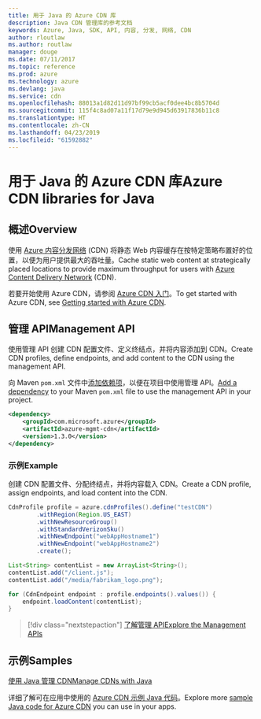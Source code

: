 ```yaml
---
title: 用于 Java 的 Azure CDN 库
description: Java CDN 管理库的参考文档
keywords: Azure, Java, SDK, API, 内容, 分发, 网络, CDN
author: rloutlaw
ms.author: routlaw
manager: douge
ms.date: 07/11/2017
ms.topic: reference
ms.prod: azure
ms.technology: azure
ms.devlang: java
ms.service: cdn
ms.openlocfilehash: 88013a1d82d11d97bf99cb5acf0dee4bc8b5704d
ms.sourcegitcommit: 115f4c8ad07a11f17d79e9d945d63917836b11c8
ms.translationtype: HT
ms.contentlocale: zh-CN
ms.lasthandoff: 04/23/2019
ms.locfileid: "61592882"
---
```

# <a name="azure-cdn-libraries-for-java"></a><span data-ttu-id="2ee51-104">用于 Java 的 Azure CDN 库</span><span class="sxs-lookup"><span data-stu-id="2ee51-104">Azure CDN libraries for Java</span></span>

## <a name="overview"></a><span data-ttu-id="2ee51-105">概述</span><span class="sxs-lookup"><span data-stu-id="2ee51-105">Overview</span></span>

<span data-ttu-id="2ee51-106">使用 [Azure 内容分发网络](/azure/cdn/cdn-overview) (CDN) 将静态 Web 内容缓存在按特定策略布置好的位置，以便为用户提供最大的吞吐量。</span><span class="sxs-lookup"><span data-stu-id="2ee51-106">Cache static web content at strategically placed locations to provide maximum throughput for users with [Azure Content Delivery Network](/azure/cdn/cdn-overview) (CDN).</span></span>

<span data-ttu-id="2ee51-107">若要开始使用 Azure CDN，请参阅 [Azure CDN 入门](/azure/cdn/cdn-create-new-endpoint)。</span><span class="sxs-lookup"><span data-stu-id="2ee51-107">To get started with Azure CDN, see [Getting started with Azure CDN](/azure/cdn/cdn-create-new-endpoint).</span></span>

## <a name="management-api"></a><span data-ttu-id="2ee51-108">管理 API</span><span class="sxs-lookup"><span data-stu-id="2ee51-108">Management API</span></span>

<span data-ttu-id="2ee51-109">使用管理 API 创建 CDN 配置文件、定义终结点，并将内容添加到 CDN。</span><span class="sxs-lookup"><span data-stu-id="2ee51-109">Create CDN profiles, define endpoints, and add content to the CDN using the management API.</span></span>

<span data-ttu-id="2ee51-110">向 Maven `pom.xml` 文件中[添加依赖项](https://maven.apache.org/guides/getting-started/index.html#How_do_I_use_external_dependencies)，以便在项目中使用管理 API。</span><span class="sxs-lookup"><span data-stu-id="2ee51-110">[Add a dependency](https://maven.apache.org/guides/getting-started/index.html#How_do_I_use_external_dependencies) to your Maven `pom.xml` file to use the management API in your project.</span></span>

```XML
<dependency>
    <groupId>com.microsoft.azure</groupId>
    <artifactId>azure-mgmt-cdn</artifactId>
    <version>1.3.0</version>
</dependency>
```   

### <a name="example"></a><span data-ttu-id="2ee51-111">示例</span><span class="sxs-lookup"><span data-stu-id="2ee51-111">Example</span></span>

<span data-ttu-id="2ee51-112">创建 CDN 配置文件、分配终结点，并将内容载入 CDN。</span><span class="sxs-lookup"><span data-stu-id="2ee51-112">Create a CDN profile, assign endpoints, and load content into the CDN.</span></span>

```java
CdnProfile profile = azure.cdnProfiles().define("testCDN")
        .withRegion(Region.US_EAST)
        .withNewResourceGroup()
        .withStandardVerizonSku()
        .withNewEndpoint("webAppHostname1")
        .withNewEndpoint("webAppHostname2")
        .create();

List<String> contentList = new ArrayList<String>();
contentList.add("/client.js");
contentList.add("/media/fabrikam_logo.png");

for (CdnEndpoint endpoint : profile.endpoints().values()) {
    endpoint.loadContent(contentList);
}
```

> [!div class="nextstepaction"]
> [<span data-ttu-id="2ee51-113">了解管理 API</span><span class="sxs-lookup"><span data-stu-id="2ee51-113">Explore the Management APIs</span></span>](/java/api/overview/azure/cdn/management)

## <a name="samples"></a><span data-ttu-id="2ee51-114">示例</span><span class="sxs-lookup"><span data-stu-id="2ee51-114">Samples</span></span>

[<span data-ttu-id="2ee51-115">使用 Java 管理 CDN</span><span class="sxs-lookup"><span data-stu-id="2ee51-115">Manage CDNs with Java</span></span>](https://github.com/Azure-Samples/cdn-java-manage-cdn)

<span data-ttu-id="2ee51-116">详细了解可在应用中使用的 [Azure CDN 示例 Java 代码](https://azure.microsoft.com/resources/samples/?platform=java&term=cdn)。</span><span class="sxs-lookup"><span data-stu-id="2ee51-116">Explore more [sample Java code for Azure CDN](https://azure.microsoft.com/resources/samples/?platform=java&term=cdn) you can use in your apps.</span></span>